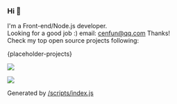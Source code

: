 ### Hi 👋

I'm a Front-end/Node.js developer.  
Looking for a good job :) email: [cenfun@qq.com](cenfun@qq.com) Thanks!  
Check my top open source projects following:

{placeholder-projects}
  
![](https://img.bayuguai.com/github/languages/cenfun)

![](https://github-readme-stats.vercel.app/api?username=cenfun)

Generated by [/scripts/index.js](/scripts/index.js)